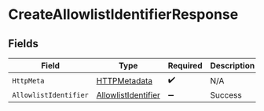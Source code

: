 # CreateAllowlistIdentifierResponse


## Fields

| Field                                                                 | Type                                                                  | Required                                                              | Description                                                           |
| --------------------------------------------------------------------- | --------------------------------------------------------------------- | --------------------------------------------------------------------- | --------------------------------------------------------------------- |
| `HttpMeta`                                                            | [HTTPMetadata](../../Models/Components/HTTPMetadata.md)               | :heavy_check_mark:                                                    | N/A                                                                   |
| `AllowlistIdentifier`                                                 | [AllowlistIdentifier](../../Models/Components/AllowlistIdentifier.md) | :heavy_minus_sign:                                                    | Success                                                               |